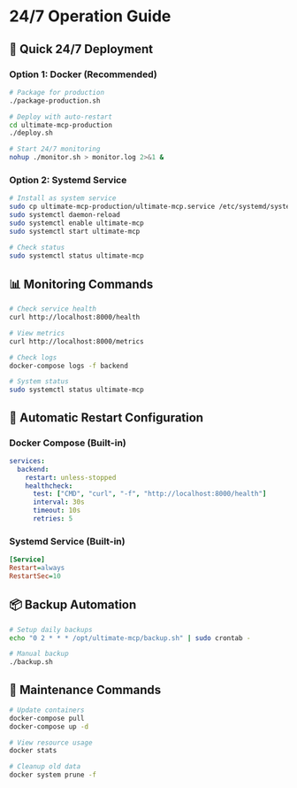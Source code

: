 # 24/7 Operation Guide

## 🚀 Quick 24/7 Deployment

### Option 1: Docker (Recommended)
```bash
# Package for production
./package-production.sh

# Deploy with auto-restart
cd ultimate-mcp-production
./deploy.sh

# Start 24/7 monitoring
nohup ./monitor.sh > monitor.log 2>&1 &
```

### Option 2: Systemd Service
```bash
# Install as system service
sudo cp ultimate-mcp-production/ultimate-mcp.service /etc/systemd/system/
sudo systemctl daemon-reload
sudo systemctl enable ultimate-mcp
sudo systemctl start ultimate-mcp

# Check status
sudo systemctl status ultimate-mcp
```

## 📊 Monitoring Commands

```bash
# Check service health
curl http://localhost:8000/health

# View metrics
curl http://localhost:8000/metrics

# Check logs
docker-compose logs -f backend

# System status
sudo systemctl status ultimate-mcp
```

## 🔄 Automatic Restart Configuration

### Docker Compose (Built-in)
```yaml
services:
  backend:
    restart: unless-stopped
    healthcheck:
      test: ["CMD", "curl", "-f", "http://localhost:8000/health"]
      interval: 30s
      timeout: 10s
      retries: 5
```

### Systemd Service (Built-in)
```ini
[Service]
Restart=always
RestartSec=10
```

## 📦 Backup Automation

```bash
# Setup daily backups
echo "0 2 * * * /opt/ultimate-mcp/backup.sh" | sudo crontab -

# Manual backup
./backup.sh
```

## 🔧 Maintenance Commands

```bash
# Update containers
docker-compose pull
docker-compose up -d

# View resource usage
docker stats

# Cleanup old data
docker system prune -f
```
